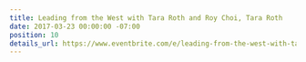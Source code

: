 ```yaml
---
title: Leading from the West with Tara Roth and Roy Choi, Tara Roth
date: 2017-03-23 00:00:00 -07:00
position: 10
details_url: https://www.eventbrite.com/e/leading-from-the-west-with-tara-roth-roy-choi-tickets-32300250920?aff=erellivmlt
---
```


